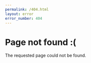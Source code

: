 ```yaml
---
permalink: /404.html
layout: error
error_number: 404
---
```


# Page not found :(
The requested page could not be found.
